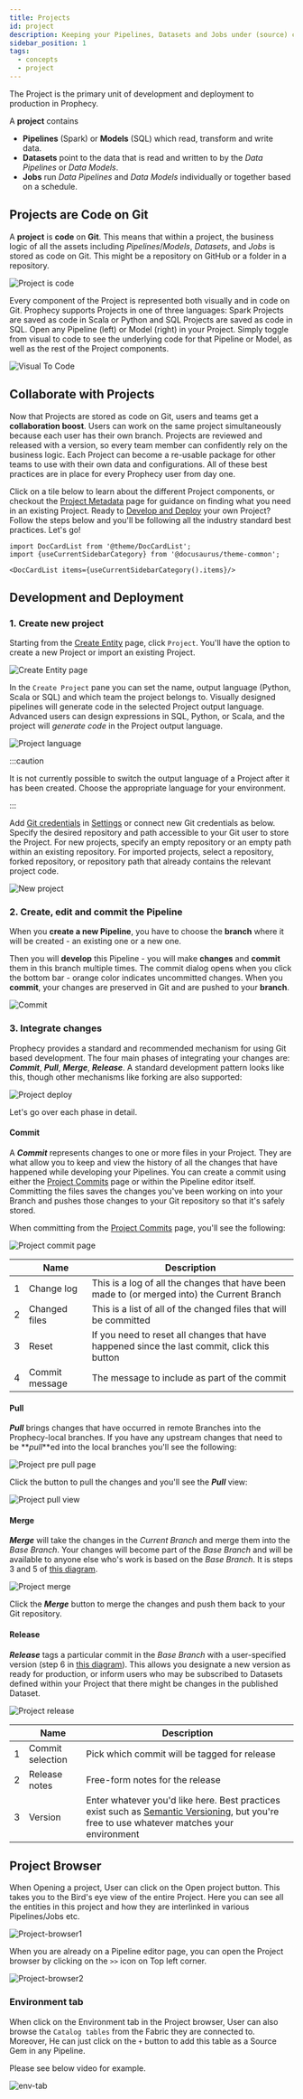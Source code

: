 ```yaml
---
title: Projects
id: project
description: Keeping your Pipelines, Datasets and Jobs under (source) control
sidebar_position: 1
tags:
  - concepts
  - project
---
```


The Project is the primary unit of development and deployment to production in Prophecy.

A **project** contains

- **Pipelines** (Spark) or **Models** (SQL) which read, transform and write data.
- **Datasets** point to the data that is read and written to by the _Data Pipelines_ or _Data Models_.
- **Jobs** run _Data Pipelines_ and _Data Models_ individually or together based on a schedule.

## Projects are Code on Git

A **project** is **code** on **Git**. This means that within a project, the business logic of all the assets including _Pipelines_/_Models_, _Datasets_, and _Jobs_ is stored as code on Git. This might be a repository on GitHub or a folder in a repository.

![Project is code](../img/project_is_code.png)

Every component of the Project is represented both visually and in code on Git. Prophecy supports Projects in one of three languages: Spark Projects are saved as code in Scala or Python and SQL Projects are saved as code in SQL. Open any Pipeline (left) or Model (right) in your Project. Simply toggle from visual to code to see the underlying code for that Pipeline or Model, as well as the rest of the Project components.

![Visual To Code](img/code-to-visual.png)

## Collaborate with Projects

Now that Projects are stored as code on Git, users and teams get a **collaboration boost**. Users can work on the same project simultaneously because each user has their own branch. Projects are reviewed and released with a version, so every team member can confidently rely on the business logic. Each Project can become a re-usable package for other teams to use with their own data and configurations. All of these best practices are in place for every Prophecy user from day one.

Click on a tile below to learn about the different Project components, or checkout the [Project Metadata](/docs/metadata/project-metadata.md) page for guidance on finding what you need in an existing Project. Ready to [Develop and Deploy](/docs/concepts/project/project.md#development-and-deployment) your own Project? Follow the steps below and you'll be following all the industry standard best practices. Let's go!

```mdx-code-block
import DocCardList from '@theme/DocCardList';
import {useCurrentSidebarCategory} from '@docusaurus/theme-common';

<DocCardList items={useCurrentSidebarCategory().items}/>
```

## Development and Deployment

### 1. Create new project

Starting from the [Create Entity](https://app.prophecy.io/metadata/create) page, click `Project`. You'll have the option to create a new Project or import an existing Project.

![Create Entity page](./img/project-create-import.png)

In the `Create Project` pane you can set the name, output language (Python, Scala or SQL) and which team the project belongs to. Visually designed pipelines will generate code in the selected Project output language. Advanced users can design expressions in SQL, Python, or Scala, and the project will _generate code_ in the Project output language.

![Project language](../img/project_language.png)

:::caution

It is not currently possible to switch the output language of a Project after it has been created. Choose the appropriate language for your environment.

:::

Add [Git credentials](./../../metadata/Git) in [Settings](https://app.prophecy.io/metadata/settings) or connect new Git credentials as below. Specify the desired repository and path accessible to your Git user to store the Project. For new projects, specify an empty repository or an empty path within an existing repository. For imported projects, select a repository, forked repository, or repository path that already contains the relevant project code.

![New project](../img/new_project_git_credentials.png)

### 2. Create, edit and commit the Pipeline

When you **create a new Pipeline**, you have to choose the **branch** where it will be created - an existing one or a new one.

Then you will **develop** this Pipeline - you will make **changes** and **commit** them in this branch multiple times.
The commit dialog opens when you click the bottom bar - orange color indicates uncommitted changes. When you **commit**, your changes are preserved in Git and are pushed to your **branch**.

![Commit](../img/commit.png)

### 3. Integrate changes

Prophecy provides a standard and recommended mechanism for using Git based development. The four main phases of integrating your changes are: **_Commit_**, **_Pull_**, **_Merge_**, **_Release_**. A standard development pattern looks like this, though other mechanisms like forking are also supported:

![Project deploy](../img/project_deploy.png)

Let's go over each phase in detail.

#### Commit

A **_Commit_** represents changes to one or more files in your Project. They are what allow you to keep and view the history of all the changes that have happened while developing your Pipelines. You can create a commit using either the [Project Commits](#project-commits) page or within the Pipeline editor itself. Committing the files saves the changes you've been working on into your Branch and pushes those changes to your Git repository so that it's safely stored.

When committing from the [Project Commits](#project-commits) page, you'll see the following:

![Project commit page](../img/project_do_commit.png)

|     | Name           | Description                                                                                  |
| :-: | -------------- | -------------------------------------------------------------------------------------------- |
|  1  | Change log     | This is a log of all the changes that have been made to (or merged into) the Current Branch  |
|  2  | Changed files  | This is a list of all of the changed files that will be committed                            |
|  3  | Reset          | If you need to reset all changes that have happened since the last commit, click this button |
|  4  | Commit message | The message to include as part of the commit                                                 |

#### Pull

**_Pull_** brings changes that have occurred in remote Branches into the Prophecy-local branches. If you have any upstream changes that need to be **_pull_**ed into the local branches you'll see the following:

![Project pre pull page](../img/project_pull.png)

Click the button to pull the changes and you'll see the **_Pull_** view:

![Project pull view](../img/project_pull_view.png)

#### Merge

**_Merge_** will take the changes in the _Current Branch_ and merge them into the _Base Branch_. Your changes will become part of the _Base Branch_ and will be available to anyone else who's work is based on the _Base Branch_. It is steps 3 and 5 of [this diagram](#development-and-deployment).

![Project merge](../img/project_merge.png)

Click the **_Merge_** button to merge the changes and push them back to your Git repository.

#### Release

**_Release_** tags a particular commit in the _Base Branch_ with a user-specified version (step 6 in [this diagram](#development-and-deployment)). This allows you designate a new version as ready for production, or inform users who may be subscribed to Datasets defined within your Project that there might be changes in the published Dataset.

![Project release](../img/project_release.png)

|     | Name             | Description                                                                                                                                                       |
| :-: | ---------------- | ----------------------------------------------------------------------------------------------------------------------------------------------------------------- |
|  1  | Commit selection | Pick which commit will be tagged for release                                                                                                                      |
|  2  | Release notes    | Free-form notes for the release                                                                                                                                   |
|  3  | Version          | Enter whatever you'd like here. Best practices exist such as [Semantic Versioning](https://semver.org/), but you're free to use whatever matches your environment |

## Project Browser

When Opening a project, User can click on the Open project button. This takes you to the Bird's eye view of the entire Project.
Here you can see all the entities in this project and how they are interlinked in various Pipelines/Jobs etc.

![Project-browser1](img/project-browser1.gif)

When you are already on a Pipeline editor page, you can open the Project browser by clicking on the `>>` icon on Top left corner.

![Project-browser2](img/Project-browser2.gif)

### Environment tab

When click on the Environment tab in the Project browser, User can also browse the `Catalog tables` from the Fabric they are connected to.
Moreover, He can just click on the `+` button to add this table as a Source Gem in any Pipeline.

Please see below video for example.

![env-tab](img/env-tab2.gif)
